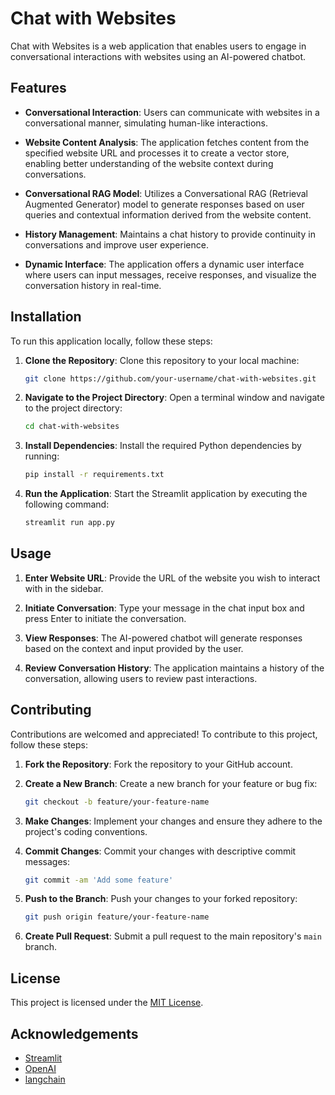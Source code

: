 # Chat with Websites

Chat with Websites is a web application that enables users to engage in conversational interactions with websites using an AI-powered chatbot.

## Features

- **Conversational Interaction**: Users can communicate with websites in a conversational manner, simulating human-like interactions.
  
- **Website Content Analysis**: The application fetches content from the specified website URL and processes it to create a vector store, enabling better understanding of the website context during conversations.
  
- **Conversational RAG Model**: Utilizes a Conversational RAG (Retrieval Augmented Generator) model to generate responses based on user queries and contextual information derived from the website content.

- **History Management**: Maintains a chat history to provide continuity in conversations and improve user experience.

- **Dynamic Interface**: The application offers a dynamic user interface where users can input messages, receive responses, and visualize the conversation history in real-time.

## Installation

To run this application locally, follow these steps:

1. **Clone the Repository**: Clone this repository to your local machine:

   ```bash
   git clone https://github.com/your-username/chat-with-websites.git
   ```

2. **Navigate to the Project Directory**: Open a terminal window and navigate to the project directory:

   ```bash
   cd chat-with-websites
   ```

3. **Install Dependencies**: Install the required Python dependencies by running:

   ```bash
   pip install -r requirements.txt
   ```

4. **Run the Application**: Start the Streamlit application by executing the following command:

   ```bash
   streamlit run app.py
   ```

## Usage

1. **Enter Website URL**: Provide the URL of the website you wish to interact with in the sidebar.
  
2. **Initiate Conversation**: Type your message in the chat input box and press Enter to initiate the conversation.

3. **View Responses**: The AI-powered chatbot will generate responses based on the context and input provided by the user.

4. **Review Conversation History**: The application maintains a history of the conversation, allowing users to review past interactions.

## Contributing

Contributions are welcomed and appreciated! To contribute to this project, follow these steps:

1. **Fork the Repository**: Fork the repository to your GitHub account.
  
2. **Create a New Branch**: Create a new branch for your feature or bug fix:

   ```bash
   git checkout -b feature/your-feature-name
   ```

3. **Make Changes**: Implement your changes and ensure they adhere to the project's coding conventions.

4. **Commit Changes**: Commit your changes with descriptive commit messages:

   ```bash
   git commit -am 'Add some feature'
   ```

5. **Push to the Branch**: Push your changes to your forked repository:

   ```bash
   git push origin feature/your-feature-name
   ```

6. **Create Pull Request**: Submit a pull request to the main repository's `main` branch.

## License

This project is licensed under the [MIT License](LICENSE).

## Acknowledgements

- [Streamlit](https://streamlit.io/)
- [OpenAI](https://openai.com/)
- [langchain](https://github.com/langchain)
